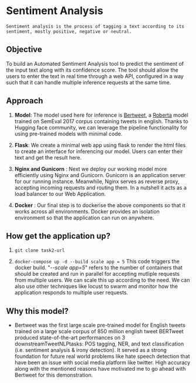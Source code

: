 # Sentiment Analysis
    Sentiment analysis is the process of tagging a text according to its sentiment, mostly positive, negative or neutral. 

## Objective

To build an Automated Sentiment Analysis tool to predict the sentiment of the input text along with its confidence score. The tool should allow the users to enter the text in real time through a web API, configured in a way such that it can handle multiple inference requests at the same time. 

## Approach

  1. __Model__:  The model used here for inference is [Bertweet]((https://huggingface.co/finiteautomata/bertweet-base-sentiment-analysis?text=I+like+you.+I+love+you)), a [Roberta](https://arxiv.org/abs/1907.11692) model trained on SemEval 2017 corpus containing tweets in english. Thanks to Hugging face community, we can leverage the pipeline functionality for using pre-trained models with minimal code. 
  
  2. __Flask__: We create a minimal web app using flask to render the html files to create an interface for inferencing our model. Users can enter their text and get the result here.

  3. __Nginx and Gunicorn__ : Next we deploy our working model more efficiently using Nginx and Gunicorn. Gunicorn is an application server for our running instance. Meanwhile, Nginx serves as reverse proxy, accepting incoming requests and routing them. In a nutshell it acts as a load balancer to our Web Application.
   
  4. __Docker__ : Our final step is to dockerise the above components so that it works across all environments. Docker provides an isolation environment so that the application can run on anywhere. 

## How get the application up?

1. ```git clone task2-url ```
   
2. ```docker-compose up -d --build scale app = 5```
   This code triggers the docker build. "*--scale app=5*" refers to the number of containers that should be created and run in parallel for accepting mutliple requests from multiple users. We can scale this up according to the need. We can also use other techniques like locust to swarm and monitor how the application responds to multiple user requests.

## Why this model?

   - Bertweet was the first large scale pre-trained model for English tweets trained on a large scale corpus of 850 million english tweet BERTweet produced state-of-the-art performances on 3 downstreamTweetNLPtasks: POS tagging, NER, and text classification (i.e. sentiment analysis & irony detection). It served as a strong foundation for future real world problems like hate speech detection that have been an issue with social media platform like twitter. High accuracy along with the mentioned reasons have motivated me to go ahead with Bertweet for this demonstration. 
